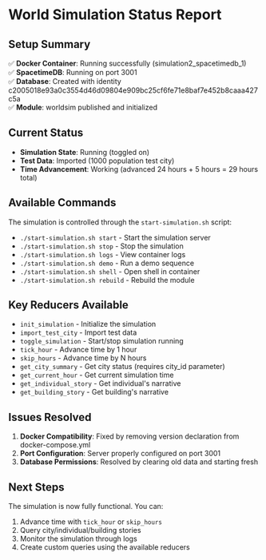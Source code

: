 # World Simulation Status Report

## Setup Summary
✅ **Docker Container**: Running successfully (simulation2_spacetimedb_1)  
✅ **SpacetimeDB**: Running on port 3001  
✅ **Database**: Created with identity c2005018e93a0c3554d46d09804e909bc25cf6fe71e8baf7e452b8caaa427c5a  
✅ **Module**: worldsim published and initialized  

## Current Status
- **Simulation State**: Running (toggled on)
- **Test Data**: Imported (1000 population test city)
- **Time Advancement**: Working (advanced 24 hours + 5 hours = 29 hours total)

## Available Commands
The simulation is controlled through the `start-simulation.sh` script:
- `./start-simulation.sh start` - Start the simulation server
- `./start-simulation.sh stop` - Stop the simulation
- `./start-simulation.sh logs` - View container logs
- `./start-simulation.sh demo` - Run a demo sequence
- `./start-simulation.sh shell` - Open shell in container
- `./start-simulation.sh rebuild` - Rebuild the module

## Key Reducers Available
- `init_simulation` - Initialize the simulation
- `import_test_city` - Import test data
- `toggle_simulation` - Start/stop simulation running
- `tick_hour` - Advance time by 1 hour
- `skip_hours` - Advance time by N hours
- `get_city_summary` - Get city status (requires city_id parameter)
- `get_current_hour` - Get current simulation time
- `get_individual_story` - Get individual's narrative
- `get_building_story` - Get building's narrative

## Issues Resolved
1. **Docker Compatibility**: Fixed by removing version declaration from docker-compose.yml
2. **Port Configuration**: Server properly configured on port 3001
3. **Database Permissions**: Resolved by clearing old data and starting fresh

## Next Steps
The simulation is now fully functional. You can:
1. Advance time with `tick_hour` or `skip_hours`
2. Query city/individual/building stories
3. Monitor the simulation through logs
4. Create custom queries using the available reducers